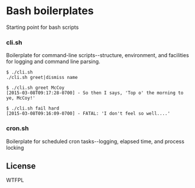 # Bash boilerplates

Starting point for bash scripts

### cli.sh

Boilerplate for command-line scripts--structure, environment, and facilities for
logging and command line parsing.

    $ ./cli.sh
    ./cli.sh greet|dismiss name

    $ ./cli.sh greet McCoy
    [2015-03-08T09:17:28-0700] - So then I says, 'Top o' the morning to ye, McCoy!'

    $ ./cli.sh fail hard
    [2015-03-08T09:16:09-0700] - FATAL: 'I don't feel so well....'

### cron.sh

Boilerplate for scheduled cron tasks--logging, elapsed time, and process locking

## License

WTFPL


